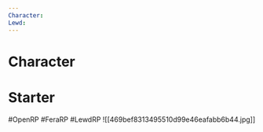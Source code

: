 ```yaml
---
Character: 
Lewd: 
---
```

# Character


# Starter


#OpenRP #FeraRP #LewdRP
![[469bef8313495510d99e46eafabb6b44.jpg]]